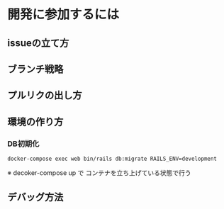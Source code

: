 # 開発に参加するには


## issueの立て方


## ブランチ戦略


## プルリクの出し方


## 環境の作り方



### DB初期化

```
docker-compose exec web bin/rails db:migrate RAILS_ENV=development
```

※ decoker-compose up で コンテナを立ち上げている状態で行う

## デバッグ方法
